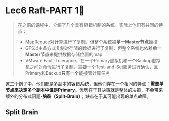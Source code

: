 # Lec6 Raft-PART 1⃣️

> 在之前的课程中，介绍了几个具有容错机制的系统。实际上他们有共同的特点：
>
> * MapReduce对计算进行了复制，但整个系统被**单一Master节点**操控
> * GFS以主备方式复制对存储的数据进行了复制，但整个系统也依赖**单一Master节点**来提供数据存储位置的map
> * VMware Fault-Tolerance，在一个Primary虚拟机和一个Backup虚拟机之间对命令进行了复制，需要一个Test-and-Set服务进行确认，且Primary和Backup**只有一个**能接管计算任务

这三个例子中，他们都是多副本的容错系统，但他们存在一个相同的特点：**需要单节点来决定多个副本中谁是Primary**。优势在于其决策就是整体的决策，不会带来额外的分布式问题-**脑裂（Split-Brain）**；缺点在于其可能出现的单点故障。

## Split Brain

